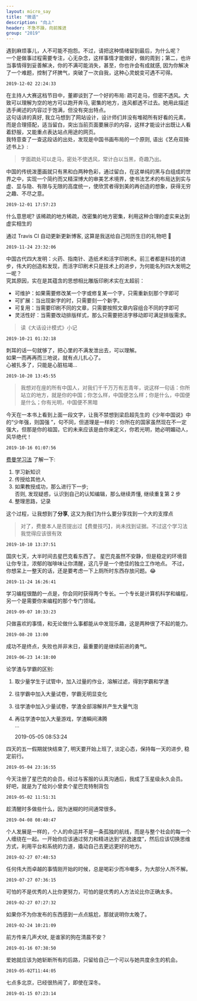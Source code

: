 ```yaml
---
layout: micro_say
title: "微语"
description: "向上"
header: 不急不躁，向前推进
group: "2019"
---
```


遇到麻烦事儿，人不可能不抱怨。不过，请把这种情绪留到最后，为什么呢？  
一个是做事过程需要专注，心无杂念，这样事情才能做好，做的周到；第二，也许当事情得到妥善解决，你的不满可能消失，甚至，你也许会有成就感, 因为你解决了一个难题，控制了坏脾气，突破了一次自我，这种心灵蜕变可遇不可得。  

	2019-12-02 22:24:33


在主持人大赛这档节目中，董卿谈到了一个好的布局: 疏可走马，但密不透风。大致可以理解为空的地方可以跑开奔马, 密集的地方，连风都透不过去。她用此描述选手阐述的内容过于饱满，但没有突出特点。  
这句话讲的真好, 我立马想到了网站设计，设计师们并没有堆砌所有好看的元素，而是合理搭配，适当留白，突出当前页面要展示的内容，这样才能设计出既让人看着舒服，又能重点表达站点用途的网页。  
我特意查了一查这段话的出处，发现是中国书画布局的一个原则, 语出《艺舟双揖·述书上》:  
> 字面疏处可以走马，密处不使透风，常计白以当黑，奇趣乃出。

中国的传统泼墨画就只有黑和白两种色彩，通过留白，在这单纯的黑与白组成的世界之中，实现一个简约而又精深博大的审美艺术境界，使书法艺术的布局达到实与虚、显与隐、有限与无限的高度统一，使欣赏者得到美的再创造的想象，获得无穷之趣、不尽之意。  

	2019-12-01 17:57:23

什么意思呢? 该稀疏的地方稀疏，改密集的地方密集，利用这种合理的虚实来达到虚实相生的

通过 Travis CI 自动更新更新博客, 这算是我送给自己阳历生日的礼物吧 🤗  

	2019-11-24 23:32:06

中国古代四大发明：火药、指南针、造纸术和活字印刷术。前三者都是科技的进步，伟大的创造和发现，而活字印刷术只是技术上的进步，为何能名列四大发明之一呢？  
究其原因，实在是其蕴含的思想相比雕版印刷术实在太超前：
* 可维护：如果需要修改某一个字或修复某一个字，只需重新刻那个字即可  
* 可扩展：当出现新字的时，只需要刻一个新字。
* 可复用：当需要印刷不同的文章，只需要按照文章内容组合不同的字即可  
* 灵活性好：当需要改动排版样式，那么只需要把活字移动即可满足排版需求。

> 读《大话设计模式》小记  

	2019-10-21 01:32:18

刺耳的话一句就够了，把心里的不满发泄出去，可以理解。  
如果一而再再而三地说，就有点儿扎心了。  
心被扎多了，只能是心脏枯竭…  

	2019-10-20 13:45:55

> 我想对在座的所有中国人，对我们千千万万有志青年，说这样一句话：你所站立的地方，就是你的中国；你怎么样，中国便怎么样；你是什么，中国便是什么；你有光明，中国便不黑暗

今天在一本书上看到上面一段文字，让我不禁想到梁启超先生的《少年中国说》中的“少年强，则国强
”，句不同，但道理是一样的：你所在的国家虽然现在不一定强大，但那是你的祖国，它的未来应该是由你来定义，你若光明，她必明媚动人，风华绝代！  

	2019-10-16 01:07:56

[费曼学习法](https://wiki.mbalib.com/wiki/%E8%B4%B9%E6%9B%BC%E5%AD%A6%E4%B9%A0%E6%B3%95) 了解一下:   
1. 学习新知识  
2. 传授给其他人  
3. 如果教授成功，那么进行下一步;  
    否则, 发现疑惑，认识到自己的认知编辑，那么继续弄懂, 继续重复第 2 步  
4. 整理思路，记录  

这个过程，让我想到了**分享**, 这又为我们为什么要分享找到一个大的支撑点

> 对了，费曼本人是否提出过【费曼技巧】，尚未找到证据。不过这个学习法我觉得应该很有效

	2019-10-10 13:37:51

国庆七天，大半时间去星巴克看东西了。
星巴克虽然不安静，但是稳定的环境音让你专注，浓郁的咖啡味让你清醒，这几乎是一个绝佳的独立工作地点。
不过，你想呆上一整天的话，还是要考虑一下上厕所时东西存放问题。😂

	2019-11-24 16:26:41


学习编程很酷的一点是，你会同时获得两个专长。一个专长是计算机科学和编程，另一个是需要你来编程的那个专门领域。  

	2019-09-07 10:33:23

只做喜欢的事情，和无论做什么事都能从中发现乐趣，这是两种很了不起的能力。

	2019-08-20 13:00

成功不是终点，失败也并非末日，最重要的是继续前进的勇气。

	2019-06-23 14:18:00

论学渣与学霸的区别:  
1. 取少量学生于试管中，加入过量的作业，溶解过滤，得到学霸和学渣  
2. 往学霸中加入大量试卷，学霸无明显变化  
3. 往学渣中加入少量试卷，学渣全部溶解并产生大量气泡  
4. 再往学渣中加入大量游戏，学渣瞬间沸腾  
...  

	2019-05-05 08:53:24

四天的五一假期就快结束了, 明天要开始上班了, 淡定心态，保持每一天的进步, 稳定前行。  

	2019-05-04 23:16:55

今天注册了星巴克的会员，经过与客服的认真沟通后，我成了玉星级永久会员。  
好吧，就是为了给刘小曾卖个星巴克特制背包  

	2019-05-02 11:51:31

趁清醒时多做些什么，因为迷糊的时间通常很多。  

	2019-04-08 08:40:47

个人发展是一样的，个人的命运并不是一条孤独的航线，而是与整个社会的每一个人缠绕在一起。一开始你应该通过努力和精进达到“逃逸速度”，然后应该切换思维方式，利用平台和系统的力道，撬动自己去更远更好的地方。  

	2019-02-27 07:48:53

任何伟大而卓越的事情刚开始的时候，总是喝彩少而冷嘲多，为大部分人所不解。  

	2019-07-27 07:36:15

可怕的不是优秀的人比你更努力，可怕的是优秀的人方法论比你正确太多。  

	2019-02-27 07:27:32

如果你不为你发布的东西感到一点点尴尬，那就说明你太晚了。  

	2019-02-24 10:21:09

前方传来几声犬吠, 是谁家的狗在清晨不安？  

	2019-01-16 07:38:50

爱她就应该为她斩断所有的后路，只留给自己一个可以与她共度余生的机会。  

	2019-05-02T11:44:05

七点多北京，已经很热闹了，即使在深冬。  

	2019-01-15 07:23:14

